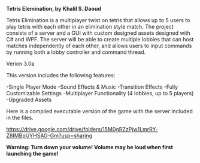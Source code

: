**Tetris Elemination, by Khalil S. Daoud**

Tetris Elimination is a multiplayer twist on tetris that allows up to 5 users to play tetris with each other in an elimination style match. The project consists of a server and a GUI with custom designed assets designed with C# and WPF. The server will be able to create multiple lobbies that can host matches independently of each other, and allows users to input commands by running both a lobby controller and command thread.

Verion 3.0a

This version includes the following features:

-Single Player Mode
-Sound Effects & Music
-Transition Effects
-Fully Customizable Settings
-Multiplayer Functionality (4 lobbies, up to 5 players)
-Upgraded Assets

Here is a compiled executable version of the game with the server included in the files.

https://drive.google.com/drive/folders/15M0gRZzPjw1LmrRY-Z8IMBpUYHSAG-Gm?usp=sharing

**Warning: Turn down your volume! Volume may be loud when first launching the game!**
